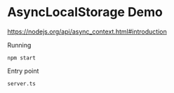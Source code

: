# AsyncLocalStorage Demo


https://nodejs.org/api/async_context.html#introduction

Running
```shell
npm start
```

Entry point
```shell
server.ts
```

